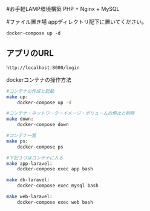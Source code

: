 #お手軽LAMP環境構築
PHP + Nginx + MySQL

#ファイル置き場
appディレクトリ配下に置いてください。

```
docker-compose up -d
```



## アプリのURL

```
http://localhost:8000/login
```



dockerコンテナの操作方法

```bash
#コンテナの作成と起動
make up:
	docker-compose up -d

#コンテナ・ネットワーク・イメージ・ボリュームの停止と削除
make down:
	docker-compose down

#コンテナ一覧
make ps:
	docker-compose ps

#下記３つはコンテナに入る
make app-laravel:
	docker-compose exec app bash

make db-laravel:
	docker-compose exec mysql bash

make web-laravel:
	docker-compose exec web bash
```

